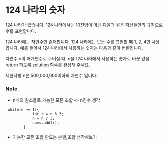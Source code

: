 # 124 나라의 숫자
124 나라가 있습니다. 124 나라에서는 10진법이 아닌 다음과 같은 자신들만의 규칙으로 수를 표현합니다.

124 나라에는 자연수만 존재합니다.
124 나라에는 모든 수를 표현할 때 1, 2, 4만 사용합니다.
예를 들어서 124 나라에서 사용하는 숫자는 다음과 같이 변환됩니다.

자연수 n이 매개변수로 주어질 때, n을 124 나라에서 사용하는 숫자로 바꾼 값을 return 하도록 solution 함수를 완성해 주세요.

제한사항
n은 500,000,000이하의 자연수 입니다.

### Note
* n개의 원소들로 가능한 모든 조합 -> n진수 생각
```
 while(n >= 1){
            int r = n % 3;
            n = n / 3;
            nums.add(r);
        }
```
* 가능한 모든 조합 만드는 순열,조합 생각해보기
